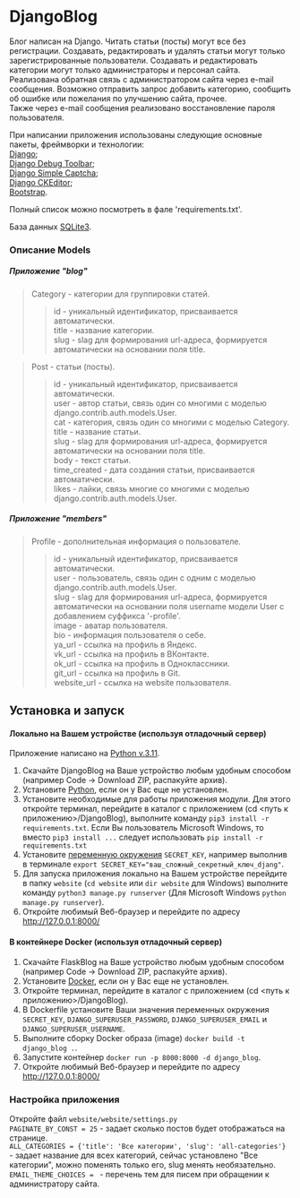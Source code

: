 # DjangoBlog
Блог написан на Django. Читать статьи (посты) могут все без регистрации. Создавать, редактировать и удалять статьи могут только зарегистрированные пользователи. 
Создавать и редактировать категории могут только администраторы и персонал сайта. \
Реализована обратная связь с администратором сайта через e-mail сообщения. Возможно отправить запрос добавить категорию, сообщить об ошибке или пожелания по улучшению сайта, прочее. \
Также через e-mail сообщения реализовано восстановление пароля пользователя.

При написании приложения использованы следующие основные пакеты, фреймворки и технологии: \
[Django](https://pypi.org/project/Django/); \
[Django Debug Toolbar](https://pypi.org/project/django-debug-toolbar/); \
[Django Simple Captcha](https://pypi.org/project/django-simple-captcha/); \
[Django CKEditor](https://pypi.org/project/django-ckeditor/); \
[Bootstrap](https://bootstrap-4.ru/).

Полный список можно посмотреть в фале 'requirements.txt'.

База данных [SQLite3](https://www.sqlite.org/index.html).

### Описание Models
##### Приложение "blog"
> Category - категории для группировки статей.
>> id - уникальный идентификатор, присваивается автоматически.\
>> title - название категории.\
>> slug - slag для формирования url-адреса, формируется автоматически на основании поля title.

> Post - статьи (посты).
>> id - уникальный идентификатор, присваивается автоматически.\
>> user - автор статьи, связь один со многими с моделью django.contrib.auth.models.User.\
>> cat - категория, связь один со многими с моделью Category.\
>> title - название статьи.\
>> slug - slag для формирования url-адреса, формируется автоматически на основании поля title.\
>> body - текст статьи. \
>> time_created - дата создания статьи, присваивается автоматически. \
>> likes - лайки, связь многие со многими с моделью django.contrib.auth.models.User.

##### Приложение "members"
> Profile - дополнительная информация о пользователе.
>> id - уникальный идентификатор, присваивается автоматически.\
>> user - пользователь, связь один с одним с моделью django.contrib.auth.models.User.\
>> slug - slag для формирования url-адреса, формируется автоматически на основании поля username модели User с добавлением суффикса '-profile'.\
>> image - аватар пользователя.\
>> bio - информация пользователя о себе.\
>> ya_url - ссылка на профиль в Яндекс.\
>> vk_url - ссылка на профиль в ВКонтакте.\
>> ok_url - ссылка на профиль в Одноклассники.\
>> git_url - ссылка на профиль в Git.\
>> website_url - ссылка на website пользователя.

## Установка и запуск

#### Локально на Вашем устройстве (используя отладочный сервер)
Приложение написано на [Python v.3.11](https://www.python.org). 
1. Скачайте DjangoBlog на Ваше устройство любым удобным способом (например Code -> Download ZIP, распакуйте архив).
2. Установите [Python](https://www.python.org), если он у Вас еще не установлен.
3. Установите необходимые для работы приложения модули. Для этого откройте терминал, перейдите в каталог с приложением (cd <путь к приложению>/DjangoBlog), выполните команду `pip3 install -r requirements.txt`. Если Вы пользователь Microsoft Windows, то вместо `pip3 install ...` следует использовать  `pip install -r requirements.txt`
4. Установите [переменную окружения](https://wiki.archlinux.org/title/Environment_variables_(%D0%A0%D1%83%D1%81%D1%81%D0%BA%D0%B8%D0%B9)) `SECRET_KEY`, например выполнив в терминале `export SECRET_KEY="ваш_сложный_секретный_ключ_djang"`.
5. Для запуска приложения локально на Вашем устройстве перейдите в папку `website` (`cd website` или `dir website` для Windows) выполните команду `python3 manage.py runserver` (Для Microsoft Windows `python manage.py runserver`).
6. Откройте любимый Веб-браузер и перейдите по адресу http://127.0.0.1:8000/
#### В контейнере Docker (используя отладочный сервер)
1. Скачайте FlaskBlog на Ваше устройство любым удобным способом (например Code -> Download ZIP, распакуйте архив).
2. Установите [Docker](https://www.docker.com/), если он у Вас еще не установлен.
3. Откройте терминал, перейдите в каталог с приложением (cd <путь к приложению>/DjangoBlog).
4. В Dockerfile установите Ваши значения переменных окружения `SECRET_KEY`, `DJANGO_SUPERUSER_PASSWORD`, `DJANGO_SUPERUSER_EMAIL` и `DJANGO_SUPERUSER_USERNAME`.
5. Выполните сборку Docker образа (image) `docker build -t django_blog .`.
6. Запустите контейнер `docker run -p 8000:8000 -d django_blog`.
7. Откройте любимый Веб-браузер и перейдите по адресу http://127.0.0.1:8000/

### Настройка приложения
Откройте файл `website/website/settings.py` \
`PAGINATE_BY_CONST = 25` - задает сколько постов будет отображаться на странице. \
`ALL_CATEGORIES = {'title': 'Все категории', 'slug': 'all-categories'}` - задает название для всех категорий, сейчас установлено "Все категории", можно поменять только его, slug менять необязательно. \
`EMAIL_THEME_CHOICES = ` - перечень тем для писем при обращении к администратору сайта.